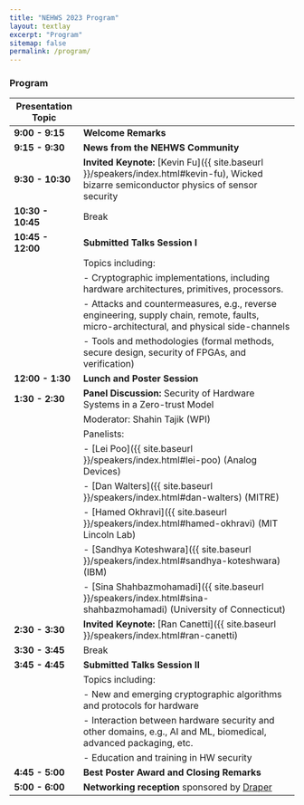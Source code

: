 ```yaml
---
title: "NEHWS 2023 Program"
layout: textlay
excerpt: "Program"
sitemap: false
permalink: /program/
---
```


### **Program** ###

| Presentation Topic     |                                                                                        |
| ---------------------- | -------------------------------------------------------------------------------------- |
| **9:00 - 9:15**        | **Welcome Remarks**                                                                        |
| **9:15 - 9:30**        | **News from the NEHWS Community**                                                          |
| **9:30 - 10:30**       | **Invited Keynote:** [Kevin Fu]({{ site.baseurl }}/speakers/index.html#kevin-fu), Wicked bizarre semiconductor physics of sensor security |
| **10:30 - 10:45**      | Break                                                                                  |
| **10:45 - 12:00**      | **Submitted Talks Session I**                                                              |
| 						         | Topics including:                                                              |
| 						         | - Cryptographic implementations, including hardware architectures, primitives, processors. |
| 						         | - Attacks and countermeasures, e.g., reverse engineering, supply chain, remote, faults, micro-architectural, and physical side-channels |
| 						         | - Tools and methodologies (formal methods, secure design, security of FPGAs, and verification) |
| **12:00 - 1:30**       | **Lunch and Poster Session**                                                               |
| **1:30 - 2:30**        | **Panel Discussion:** Security of Hardware Systems in a Zero-trust Model                 |
|                        | Moderator: Shahin Tajik (WPI)                                                     |
|                        | Panelists:                                                                             |
|                        | - [Lei Poo]({{ site.baseurl }}/speakers/index.html#lei-poo) (Analog Devices)  |
|                        | - [Dan Walters]({{ site.baseurl }}/speakers/index.html#dan-walters) (MITRE)                                                       |
|                        | - [Hamed Okhravi]({{ site.baseurl }}/speakers/index.html#hamed-okhravi) (MIT Lincoln Lab)                                           |
|                        | - [Sandhya Koteshwara]({{ site.baseurl }}/speakers/index.html#sandhya-koteshwara) (IBM)                                                  |
|                        | - [Sina Shahbazmohamadi]({{ site.baseurl }}/speakers/index.html#sina-shahbazmohamadi) (University of Connecticut)                         |
| **2:30 - 3:30**        | **Invited Keynote:** [Ran Canetti]({{ site.baseurl }}/speakers/index.html#ran-canetti)   |
| **3:30 - 3:45**        | Break                                                                                  |
| **3:45 - 4:45**        | **Submitted Talks Session II**                                                         |
|							   | Topics including:							|
|							   | - New and emerging cryptographic algorithms and protocols for hardware |
|							   | - Interaction between hardware security and other domains, e.g., AI and ML, biomedical, advanced packaging, etc. |
|							   | - Education and training in HW security |
| **4:45 - 5:00**        | **Best Poster Award and Closing Remarks**                                                  |
| **5:00 - 6:00**        | **Networking reception** sponsored by [Draper](https://www.draper.com/)                    |

